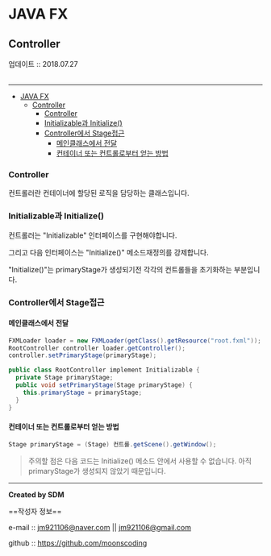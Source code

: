 # JAVA FX
## Controller
<div class="pull-right">  업데이트 :: 2018.07.27 </div><br>

---

<!-- @import "[TOC]" {cmd="toc" depthFrom=1 depthTo=6 orderedList=false} -->
<!-- code_chunk_output -->

* [JAVA FX](#java-fx)
	* [Controller](#controller)
		* [Controller](#controller-1)
		* [Initializable과 Initialize()](#initializable과-initialize)
		* [Controller에서 Stage접근](#controller에서-stage접근)
			* [메인클래스에서 전달](#메인클래스에서-전달)
			* [컨테이너 또는 컨트롤로부터 얻는 방법](#컨테이너-또는-컨트롤로부터-얻는-방법)

<!-- /code_chunk_output -->

### Controller

컨트롤러란 컨테이너에 할당된 로직을 담당하는 클래스입니다.

### Initializable과 Initialize()

컨트롤러는 "Initializable" 인터페이스를 구현해야합니다.

그리고 다음 인터페이스는 "Initialize()" 메소드재정의를 강제합니다.

"Initialize()"는 primaryStage가 생성되기전 각각의 컨트롤들을 초기화하는 부분입니다.

### Controller에서 Stage접근

#### 메인클래스에서 전달

```java
FXMLoader loader = new FXMLoader(getClass().getResource("root.fxml"));
RootController controller loader.getController();
controller.setPrimaryStage(primaryStage);
```

```java
public class RootController implement Initializable {
  private Stage primaryStage;
  public void setPrimaryStage(Stage primaryStage) {
    this.primaryStage = primaryStage;
  }
}
```

#### 컨테이너 또는 컨트롤로부터 얻는 방법

```java
Stage primaryStage = (Stage) 컨트롤.getScene().getWindow();
```

> 주의할 점은 다음 코드는 Initialize() 메소드 안에서 사용할 수 없습니다.
> 아직 primaryStage가 생성되지 않았기 때문입니다.

---

**Created by SDM**

==작성자 정보==

e-mail :: jm921106@naver.com || jm921106@gmail.com

github :: https://github.com/moonscoding

